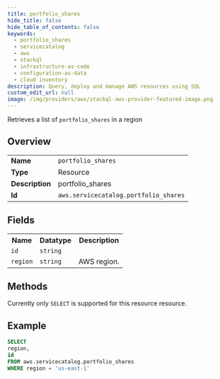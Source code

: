 ```yaml
---
title: portfolio_shares
hide_title: false
hide_table_of_contents: false
keywords:
  - portfolio_shares
  - servicecatalog
  - aws
  - stackql
  - infrastructure-as-code
  - configuration-as-data
  - cloud inventory
description: Query, deploy and manage AWS resources using SQL
custom_edit_url: null
image: /img/providers/aws/stackql-aws-provider-featured-image.png
---
```

Retrieves a list of <code>portfolio_shares</code> in a region

## Overview
<table><tbody>
<tr><td><b>Name</b></td><td><code>portfolio_shares</code></td></tr>
<tr><td><b>Type</b></td><td>Resource</td></tr>
<tr><td><b>Description</b></td><td>portfolio_shares</td></tr>
<tr><td><b>Id</b></td><td><code>aws.servicecatalog.portfolio_shares</code></td></tr>
</tbody></table>

## Fields
<table><tbody>
<tr><th>Name</th><th>Datatype</th><th>Description</th></tr>
<tr><td><code>id</code></td><td><code>string</code></td><td></td></tr>
<tr><td><code>region</code></td><td><code>string</code></td><td>AWS region.</td></tr>

</tbody></table>

## Methods
Currently only <code>SELECT</code> is supported for this resource resource.





## Example
```sql
SELECT
region,
id
FROM aws.servicecatalog.portfolio_shares
WHERE region = 'us-east-1'
```
